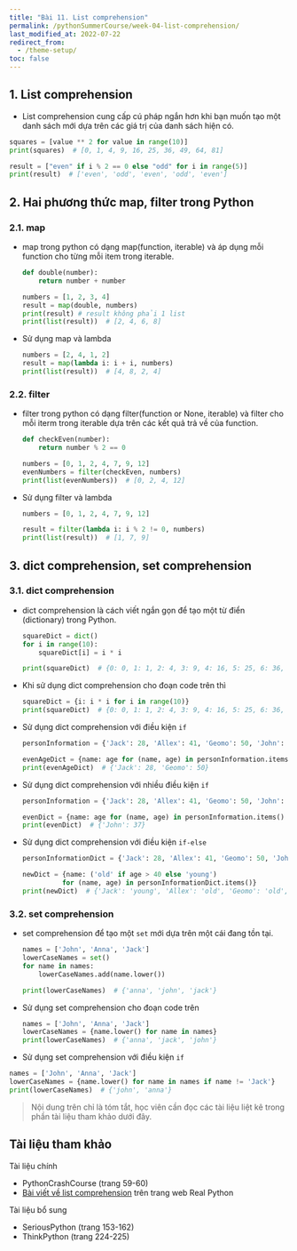 ```yaml
---
title: "Bài 11. List comprehension"
permalink: /pythonSummerCourse/week-04-list-comprehension/
last_modified_at: 2022-07-22
redirect_from:
  - /theme-setup/
toc: false
---
```


## 1. List comprehension
- List comprehension cung cấp cú pháp ngắn hơn khi bạn muốn tạo một danh sách mới dựa trên các giá trị của danh sách hiện có.
```py
squares = [value ** 2 for value in range(10)]
print(squares)  # [0, 1, 4, 9, 16, 25, 36, 49, 64, 81]
```
```py
result = ["even" if i % 2 == 0 else "odd" for i in range(5)]
print(result)  # ['even', 'odd', 'even', 'odd', 'even']
```

## 2. Hai phương thức map, filter trong Python

### 2.1. map
- map trong python có dạng map(function, iterable) và áp dụng mỗi function cho từng mỗi item trong iterable.

  ```py
  def double(number):
      return number + number

  numbers = [1, 2, 3, 4]
  result = map(double, numbers)
  print(result) # result không phải 1 list
  print(list(result))  # [2, 4, 6, 8]
  ```

- Sử dụng map và lambda
  ```py
  numbers = [2, 4, 1, 2]
  result = map(lambda i: i + i, numbers)
  print(list(result))  # [4, 8, 2, 4]
  ```

### 2.2. filter
- filter trong python có dạng filter(function or None, iterable) và filter cho mỗi iterm trong iterable dựa trên các kết quả trả về của function.
  ```py
  def checkEven(number):
      return number % 2 == 0

  numbers = [0, 1, 2, 4, 7, 9, 12]
  evenNumbers = filter(checkEven, numbers)
  print(list(evenNumbers))  # [0, 2, 4, 12]
  ```

- Sử dụng filter và lambda
  ```py
  numbers = [0, 1, 2, 4, 7, 9, 12]

  result = filter(lambda i: i % 2 != 0, numbers)
  print(list(result))  # [1, 7, 9]
  ```

## 3. dict comprehension, set comprehension
### 3.1. dict comprehension
- dict comprehension là cách viết ngắn gọn để tạo một từ điển (dictionary) trong Python.
  ```py
  squareDict = dict()
  for i in range(10):
      squareDict[i] = i * i

  print(squareDict)  # {0: 0, 1: 1, 2: 4, 3: 9, 4: 16, 5: 25, 6: 36, 7: 49, 8: 64, 9: 81}
  ```
- Khi sử dụng dict comprehension cho đoạn code trên thì
  ```py
  squareDict = {i: i * i for i in range(10)}
  print(squareDict)  # {0: 0, 1: 1, 2: 4, 3: 9, 4: 16, 5: 25, 6: 36, 7: 49, 8: 64, 9: 81}
  ```
- Sử dụng dict comprehension với điều kiện `if`
  ```py
  personInformation = {'Jack': 28, 'Allex': 41, 'Geomo': 50, 'John': 37}

  evenAgeDict = {name: age for (name, age) in personInformation.items() if age % 2 == 0}
  print(evenAgeDict)  # {'Jack': 28, 'Geomo': 50}
  ```
- Sử dụng dict comprehension với nhiều điều kiện `if`
  ```py
  personInformation = {'Jack': 28, 'Allex': 41, 'Geomo': 50, 'John': 37}

  evenDict = {name: age for (name, age) in personInformation.items() if age % 2 != 0 if age < 40}
  print(evenDict)  # {'John': 37}
  ```
- Sử dụng dict comprehension với điều kiện `if-else`
  ```py
  personInformationDict = {'Jack': 28, 'Allex': 41, 'Geomo': 50, 'John': 37}

  newDict = {name: ('old' if age > 40 else 'young')
            for (name, age) in personInformationDict.items()}
  print(newDict)  # {'Jack': 'young', 'Allex': 'old', 'Geomo': 'old', 'John': 'young'}
  ```

### 3.2. set comprehension
- set comprehension để tạo một `set` mới dựa trên một cái đang tồn tại.
  ```py
  names = ['John', 'Anna', 'Jack']
  lowerCaseNames = set()
  for name in names:
      lowerCaseNames.add(name.lower())

  print(lowerCaseNames)  # {'anna', 'john', 'jack'}
  ```
- Sử dụng set comprehension cho đoạn code trên
  ```py
  names = ['John', 'Anna', 'Jack']
  lowerCaseNames = {name.lower() for name in names}
  print(lowerCaseNames)  # {'anna', 'jack', 'john'}
  ```
- Sử dụng set comprehension với điều kiện `if`
```py
names = ['John', 'Anna', 'Jack']
lowerCaseNames = {name.lower() for name in names if name != 'Jack'}
print(lowerCaseNames)  # {'john', 'anna'}
```

> Nội dung trên chỉ là tóm tắt, học viên cần đọc các tài liệu liệt kê trong phần tài liệu tham khảo dưới đây.

## Tài liệu tham khảo
Tài liệu chính
- PythonCrashCourse (trang 59-60)
- [Bài viết về list comprehension](https://realpython.com/list-comprehension-python/) trên trang web Real Python

Tài liệu bổ sung
- SeriousPython (trang 153-162)
- ThinkPython (trang 224-225)
